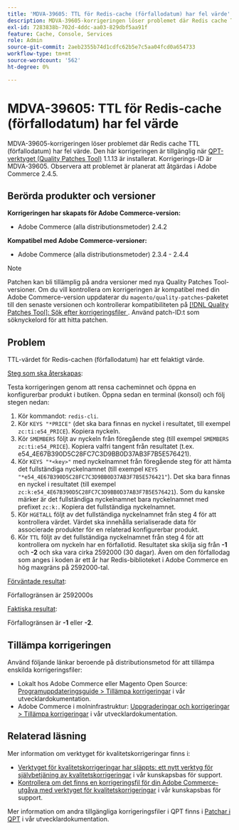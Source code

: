 ```yaml
---
title: 'MDVA-39605: TTL för Redis-cache (förfallodatum) har fel värde'
description: MDVA-39605-korrigeringen löser problemet där Redis cache TTL (förfallodatum) har fel värde. Den här korrigeringen är tillgänglig när [QPT-verktyget (Quality Patches Tool)](/help/announcements/adobe-commerce-announcements/magento-quality-patches-released-new-tool-to-self-serve-quality-patches.md) 1.1.13 är installerat. Korrigerings-ID är MDVA-39605. Observera att problemet är planerat att åtgärdas i Adobe Commerce 2.4.5.
exl-id: 7283838b-702d-4ddc-aa03-829dbf5aa91f
feature: Cache, Console, Services
role: Admin
source-git-commit: 2aeb2355b74d1cdfc62b5e7c5aa04fcd0a654733
workflow-type: tm+mt
source-wordcount: '562'
ht-degree: 0%

---
```


# MDVA-39605: TTL för Redis-cache (förfallodatum) har fel värde

MDVA-39605-korrigeringen löser problemet där Redis cache TTL (förfallodatum) har fel värde. Den här korrigeringen är tillgänglig när [QPT-verktyget (Quality Patches Tool)](/help/announcements/adobe-commerce-announcements/magento-quality-patches-released-new-tool-to-self-serve-quality-patches.md) 1.1.13 är installerat. Korrigerings-ID är MDVA-39605. Observera att problemet är planerat att åtgärdas i Adobe Commerce 2.4.5.

## Berörda produkter och versioner

**Korrigeringen har skapats för Adobe Commerce-version:**

* Adobe Commerce (alla distributionsmetoder) 2.4.2

**Kompatibel med Adobe Commerce-versioner:**

* Adobe Commerce (alla distributionsmetoder) 2.3.4 - 2.4.4

>[!NOTE]
>
>Patchen kan bli tillämplig på andra versioner med nya Quality Patches Tool-versioner. Om du vill kontrollera om korrigeringen är kompatibel med din Adobe Commerce-version uppdaterar du `magento/quality-patches`-paketet till den senaste versionen och kontrollerar kompatibiliteten på [[!DNL Quality Patches Tool]: Sök efter korrigeringsfiler ](https://experienceleague.adobe.com/tools/commerce-quality-patches/index.html). Använd patch-ID:t som söknyckelord för att hitta patchen.

## Problem

TTL-värdet för Redis-cachen (förfallodatum) har ett felaktigt värde.

<u>Steg som ska återskapas</u>:

Testa korrigeringen genom att rensa cacheminnet och öppna en konfigurerbar produkt i butiken. Öppna sedan en terminal (konsol) och följ stegen nedan:

1. Kör kommandot: `redis-cli`.
1. Kör `KEYS "*PRICE"` (det ska bara finnas en nyckel i resultatet, till exempel `zc:ti:e54_PRICE`). Kopiera nyckeln.
1. Kör `SMEMBERS` följt av nyckeln från föregående steg (till exempel `SMEMBERS zc:ti:e54_PRICE`). Kopiera valfri tangent från resultatet (t.ex. e54_4E67B390D5C28FC7C3D9BB0D37AB3F7B5E576421).
1. Kör `KEYS "*<key>"` med nyckelnamnet från föregående steg för att hämta det fullständiga nyckelnamnet (till exempel `KEYS "*e54_4E67B390D5C28FC7C3D9BB0D37AB3F7B5E576421"`). Det ska bara finnas en nyckel i resultatet (till exempel `zc:k:e54_4E67B390D5C28FC7C3D9BB0D37AB3F7B5E576421`). Som du kanske märker är det fullständiga nyckelnamnet bara nyckelnamnet med prefixet `zc:k:`. Kopiera det fullständiga nyckelnamnet.
1. Kör `HGETALL` följt av det fullständiga nyckelnamnet från steg 4 för att kontrollera värdet. Värdet ska innehålla serialiserade data för associerade produkter för en relaterad konfigurerbar produkt.
1. Kör `TTL` följt av det fullständiga nyckelnamnet från steg 4 för att kontrollera om nyckeln har en förfallotid. Resultatet ska skilja sig från **-1** och **-2** och ska vara cirka 2592000 (30 dagar). Även om den förfallodag som anges i koden är ett år har Redis-biblioteket i Adobe Commerce en hög maxgräns på 2592000-tal.

<u>Förväntade resultat</u>:

Förfallogränsen är 2592000s

<u>Faktiska resultat</u>:

Förfallogränsen är **-1** eller **-2**.

## Tillämpa korrigeringen

Använd följande länkar beroende på distributionsmetod för att tillämpa enskilda korrigeringsfiler:

* Lokalt hos Adobe Commerce eller Magento Open Source: [Programuppdateringsguide > Tillämpa korrigeringar](https://experienceleague.adobe.com/en/docs/commerce-operations/tools/quality-patches-tool/usage) i vår utvecklardokumentation.
* Adobe Commerce i molninfrastruktur: [Uppgraderingar och korrigeringar > Tillämpa korrigeringar](https://experienceleague.adobe.com/en/docs/commerce-cloud-service/user-guide/develop/upgrade/apply-patches) i vår utvecklardokumentation.

## Relaterad läsning

Mer information om verktyget för kvalitetskorrigeringar finns i:

* [Verktyget för kvalitetskorrigeringar har släppts: ett nytt verktyg för självbetjäning av kvalitetskorrigeringar](/help/announcements/adobe-commerce-announcements/magento-quality-patches-released-new-tool-to-self-serve-quality-patches.md) i vår kunskapsbas för support.
* [Kontrollera om det finns en korrigeringsfil för din Adobe Commerce-utgåva med verktyget för kvalitetskorrigeringar](/help/support-tools/patches-available-in-qpt-tool/check-patch-for-magento-issue-with-magento-quality-patches.md) i vår kunskapsbas för support.

Mer information om andra tillgängliga korrigeringsfiler i QPT finns i [Patchar i QPT](https://experienceleague.adobe.com/tools/commerce-quality-patches/index.html) i vår utvecklardokumentation.
